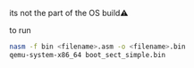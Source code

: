 its not the part of the OS build⚠️

to run
```bash
nasm -f bin <filename>.asm -o <filename>.bin
qemu-system-x86_64 boot_sect_simple.bin
```